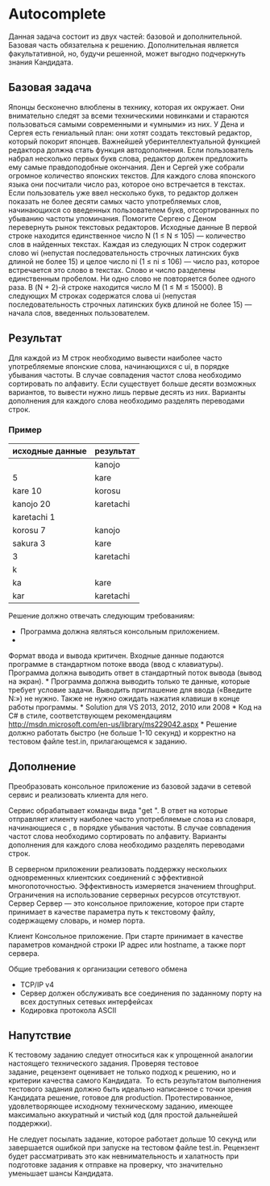# Autocomplete

Данная задача состоит из двух частей: базовой и дополнительной. Базовая часть обязательна к решению. Дополнительная является факультативной, но, будучи решенной, может выгодно подчеркнуть знания Кандидата. 


## Базовая задача

Японцы бесконечно влюблены в технику, которая их окружает. Они внимательно следят за всеми техническими новинками и стараются пользоваться самыми современными и «умными» из них. У Дена и Сергея есть гениальный план: они хотят создать текстовый редактор, который покорит японцев. Важнейшей уберинтеллектуальной функцией редактора должна стать функция автодополнения. Если пользователь набрал несколько первых букв слова, редактор должен предложить ему самые правдоподобные окончания. 
Ден и Сергей уже собрали огромное количество японских текстов. Для каждого слова японского языка они посчитали число раз, которое оно встречается в текстах. Если пользователь уже ввел несколько букв, то редактор должен показать не более десяти самых часто употребляемых слов, начинающихся со введенных пользователем букв, отсортированных по убыванию частоты упоминания. 
Помогите Сергею с Деном перевернуть рынок текстовых редакторов. 
Исходные данные
В первой строке находится единственное число N (1 ≤ N ≤ 105) — количество слов в найденных текстах. Каждая из следующих N строк содержит слово wi (непустая последовательность строчных латинских букв длиной не более 15) и целое число ni (1 ≤ ni ≤ 106) — число раз, которое встречается это слово в текстах. Слово и число разделены единственным пробелом. Ни одно слово не повторяется более одного раза. В (N + 2)-й строке находится число M (1 ≤ M ≤ 15000). В следующих M строках содержатся слова ui (непустая последовательность строчных латинских букв длиной не более 15) — начала слов, введенных пользователем. 

## Результат

Для каждой из M строк необходимо вывести наиболее часто употребляемые японские слова, начинающихся с ui, в порядке убывания частоты. В случае совпадения частот слова необходимо сортировать по алфавиту. Если существует больше десяти возможных вариантов, то вывести нужно лишь первые десять из них. Варианты дополнения для каждого слова необходимо разделять переводами строк.

### Пример
| исходные данные | результат |
| -- | -- |
|  | kanojo |
| 5 | kare |
| kare 10 | korosu |
| kanojo 20 | karetachi |
| karetachi 1 |  |
| korosu 7 | kanojo |
| sakura 3 | kare |
| 3 | karetachi |
| k |  |
| ka | kare |
| kar | karetachi |


Решение должно отвечать следующим требованиям:
* Программа должна являться консольным приложением. 
* 
Формат ввода и вывода критичен. Входные данные подаются программе в стандартном потоке ввода (ввод с клавиатуры). Программа должна выводить ответ в стандартный поток вывода (вывод на экран). 
* 
Программа должна выводить только те данные, которые требует условие задачи. Выводить приглашение для ввода («Введите N:») не нужно. Также не нужно ожидать нажатия клавиши в конце работы программы. 
* 
Solution для VS 2013, 2012, 2010 или 2008 
* 
Код на C# в стиле, соответствующем рекомендациям http://msdn.microsoft.com/en-us/library/ms229042.aspx
* 
Решение должно работать быстро (не больше 1-10 секунд) и корректно на тестовом файле test.in, прилагающемся к заданию.

## Дополнение

Преобразовать консольное приложение из базовой задачи в сетевой сервис и реализовать клиента для него.

Сервис обрабатывает команды вида "get <prefix>". В ответ на которые отправляет клиенту наиболее часто употребляемые слова из словаря, начинающиеся с <prefix>, в порядке убывания частоты. В случае совпадения частот слова необходимо сортировать по алфавиту. Варианты дополнения для каждого слова необходимо разделять переводами строк.

В серверном приложении реализовать поддержку нескольких одновременных клиентских соединений с эффективной многопоточностью. Эффективность измеряется значением throughput. 
Ограничения на использование серверных ресурсов отсутствуют. 
Сервер 
Сервер — это консольное приложение, которое при старте принимает в качестве параметра
путь к текстовому файлу, содержащему словарь, и номер порта. 

Клиент 
Консольное приложение. 
При старте принимает в качестве параметров командной строки IP адрес или hostname, а также порт сервера.

Общие требования к организации сетевого обмена
* TCP/IP v4 
* Сервер должен обслуживать все соединения по заданному порту на всех доступных сетевых интерфейсах 
* Кодировка протокола ASCII


## Напутствие

К тестовому заданию следует относиться как к упрощенной аналогии настоящего технического задания. Проверяя тестовое задание, рецензент оценивает не только подход к решению, но и критерии качества самого Кандидата. 
То есть результатом выполнения тестового задания должно быть идеально написанное с точки зрения Кандидата решение, готовое для production. Протестированное, удовлетворяющее исходному техническому заданию, имеющее максимально аккуратный и чистый код (для простой дальнейшей поддержки). 

Не следует посылать задание, которое работает дольше 10 секунд или завершается ошибкой при запуске на тестовом файле test.in. Рецензент будет рассматривать это как невнимательность и халатность при подготовке задания к отправке на проверку, что значительно уменьшает шансы Кандидата.